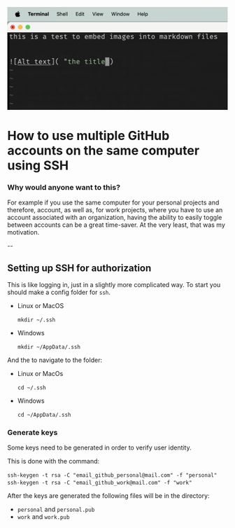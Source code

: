 ![This picture here](testmd.png "the title of this pic")



# How to use multiple GitHub accounts on the same computer using SSH


### Why would anyone want to this?
For example if you use the same computer for your personal projects and therefore, account, as well as, for work projects, where you have to use an account associated with an organization, having the ability to easily toggle between accounts can be a great time-saver. At the very least, that was my motivation.


--


## Setting up SSH for authorization
This is like logging in, just in a slightly more complicated way.
To start you should make a config folder for `ssh`.
- Linux or MacOS

    `mkdir ~/.ssh`
- Windows

    `mkdir ~/AppData/.ssh`

And the to navigate to the folder:
- Linux or MacOs

    `cd ~/.ssh`
- Windows

    `cd ~/AppData/.ssh`

### Generate keys
Some keys need to be generated in order to verify user identity.

This is done with the command:

`ssh-keygen -t rsa -C "email_github_personal@mail.com" -f "personal"`
`ssh-keygen -t rsa -C "email_github_work@mail.com" -f "work"`

After the keys are generated the following files will be in the directory:
- `personal` and `personal.pub`
- `work` and `work.pub`



